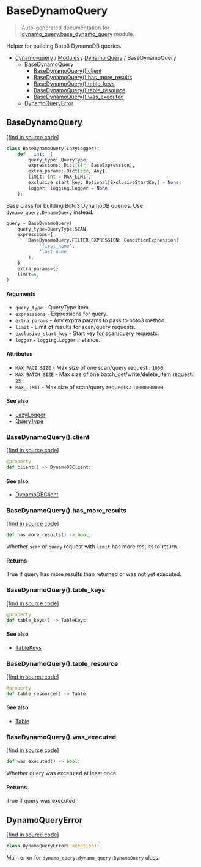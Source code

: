 # BaseDynamoQuery

> Auto-generated documentation for [dynamo_query.base_dynamo_query](https://github.com/altitudenetworks/dynamoquery/blob/master/dynamo_query/base_dynamo_query.py) module.

Helper for building Boto3 DynamoDB queries.

- [dynamo-query](../README.md#dynamoquery) / [Modules](../MODULES.md#dynamo-query-modules) / [Dynamo Query](index.md#dynamo-query) / BaseDynamoQuery
    - [BaseDynamoQuery](#basedynamoquery)
        - [BaseDynamoQuery().client](#basedynamoqueryclient)
        - [BaseDynamoQuery().has_more_results](#basedynamoqueryhas_more_results)
        - [BaseDynamoQuery().table_keys](#basedynamoquerytable_keys)
        - [BaseDynamoQuery().table_resource](#basedynamoquerytable_resource)
        - [BaseDynamoQuery().was_executed](#basedynamoquerywas_executed)
    - [DynamoQueryError](#dynamoqueryerror)

## BaseDynamoQuery

[[find in source code]](https://github.com/altitudenetworks/dynamoquery/blob/master/dynamo_query/base_dynamo_query.py#L36)

```python
class BaseDynamoQuery(LazyLogger):
    def __init__(
        query_type: QueryType,
        expressions: Dict[str, BaseExpression],
        extra_params: Dict[str, Any],
        limit: int = MAX_LIMIT,
        exclusive_start_key: Optional[ExclusiveStartKey] = None,
        logger: logging.Logger = None,
    ):
```

Base class for building Boto3 DynamoDB queries. Use
`dynamo_query.DynamoQuery` instead.

```python
query = BaseDynamoQuery(
    query_type=QueryType.SCAN,
    expressions={
        BaseDynamoQuery.FILTER_EXPRESSION: ConditionExpression(
            'first_name',
            'last_name,
        ),
    }
    extra_params={}
    limit=5,
)
```

#### Arguments

- `query_type` - QueryType item.
- `expressions` - Expressions for query.
- `extra_params` - Any exptra params to pass to boto3 method.
- `limit` - Limit of results for scan/query requests.
- `exclusive_start_key` - Start key for scan/query requests.
- `logger` - `logging.Logger` instance.

#### Attributes

- `MAX_PAGE_SIZE` - Max size of one scan/query request.: `1000`
- `MAX_BATCH_SIZE` - Max size of one batch_get/write/delete_item request.: `25`
- `MAX_LIMIT` - Max size of scan/query requests.: `10000000000`

#### See also

- [LazyLogger](lazy_logger.md#lazylogger)
- [QueryType](enums.md#querytype)

### BaseDynamoQuery().client

[[find in source code]](https://github.com/altitudenetworks/dynamoquery/blob/master/dynamo_query/base_dynamo_query.py#L123)

```python
@property
def client() -> DynamoDBClient:
```

#### See also

- [DynamoDBClient](dynamo_query_types.md#dynamodbclient)

### BaseDynamoQuery().has_more_results

[[find in source code]](https://github.com/altitudenetworks/dynamoquery/blob/master/dynamo_query/base_dynamo_query.py#L136)

```python
def has_more_results() -> bool:
```

Whether `scan` or `query` request with `limit` has more results to return.

#### Returns

True if query has more results than returned or was not yet executed.

### BaseDynamoQuery().table_keys

[[find in source code]](https://github.com/altitudenetworks/dynamoquery/blob/master/dynamo_query/base_dynamo_query.py#L116)

```python
@property
def table_keys() -> TableKeys:
```

#### See also

- [TableKeys](dynamo_query_types.md#tablekeys)

### BaseDynamoQuery().table_resource

[[find in source code]](https://github.com/altitudenetworks/dynamoquery/blob/master/dynamo_query/base_dynamo_query.py#L109)

```python
@property
def table_resource() -> Table:
```

#### See also

- [Table](dynamo_query_types.md#table)

### BaseDynamoQuery().was_executed

[[find in source code]](https://github.com/altitudenetworks/dynamoquery/blob/master/dynamo_query/base_dynamo_query.py#L127)

```python
def was_executed() -> bool:
```

Whether query was excetuted at least once.

#### Returns

True if query was executed.

## DynamoQueryError

[[find in source code]](https://github.com/altitudenetworks/dynamoquery/blob/master/dynamo_query/base_dynamo_query.py#L30)

```python
class DynamoQueryError(Exception):
```

Main error for `dynamo_query.dynamo_query.DynamoQuery` class.
